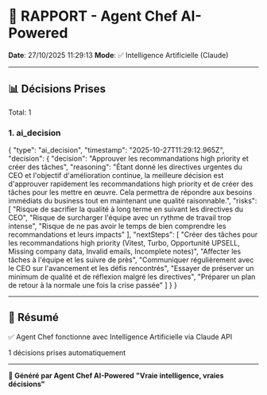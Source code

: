 # 🤖 RAPPORT - Agent Chef AI-Powered

**Date**: 27/10/2025 11:29:13
**Mode**: ✅ Intelligence Artificielle (Claude)

---

## 📊 Décisions Prises

Total: 1


### 1. ai_decision

{
  "type": "ai_decision",
  "timestamp": "2025-10-27T11:29:12.965Z",
  "decision": {
    "decision": "Approuver les recommandations high priority et créer des tâches",
    "reasoning": "Étant donné les directives urgentes du CEO et l'objectif d'amélioration continue, la meilleure décision est d'approuver rapidement les recommandations high priority et de créer des tâches pour les mettre en œuvre. Cela permettra de répondre aux besoins immédiats du business tout en maintenant une qualité raisonnable.",
    "risks": [
      "Risque de sacrifier la qualité à long terme en suivant les directives du CEO",
      "Risque de surcharger l'équipe avec un rythme de travail trop intense",
      "Risque de ne pas avoir le temps de bien comprendre les recommandations et leurs impacts"
    ],
    "nextSteps": [
      "Créer des tâches pour les recommandations high priority (Vitest, Turbo, Opportunité UPSELL, Missing company data, Invalid emails, Incomplete notes)",
      "Affecter les tâches à l'équipe et les suivre de près",
      "Communiquer régulièrement avec le CEO sur l'avancement et les défis rencontrés",
      "Essayer de préserver un minimum de qualité et de réflexion malgré les directives",
      "Préparer un plan de retour à la normale une fois la crise passée"
    ]
  }
}


---

## 🎯 Résumé

✅ Agent Chef fonctionne avec Intelligence Artificielle via Claude API

1 décisions prises automatiquement

---

**🤖 Généré par Agent Chef AI-Powered**
**"Vraie intelligence, vraies décisions"**
